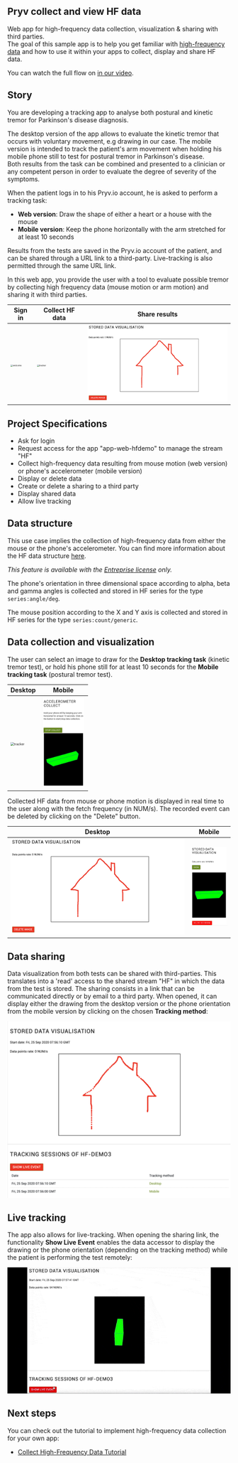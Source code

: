 ## Pryv collect and view HF data

Web app for high-frequency data collection, visualization & sharing with third parties.   
The goal of this sample app is to help you get familiar with [high-frequency data](https://api.pryv.com/reference/#hf-series) and how to use it within your apps to collect, display and share HF data.  

You can watch the full flow on [in our video](https://youtu.be/l6uOXr1_ivA).

## Story

You are developing a tracking app to analyse both postural and kinetic tremor for Parkinson's disease diagnosis.    

The desktop version of the app allows to evaluate the kinetic tremor that occurs with voluntary movement, e.g drawing in our case. The mobile version is intended to track the patient's arm movement when holding his mobile phone still to test for postural tremor in Parkinson's disease.  
Both results from the task can be combined and presented to a clinician or any competent person in order to evaluate the degree of severity of the symptoms.  

When the patient logs in to his Pryv.io account, he is asked to perform a tracking task:
- **Web version**: Draw the shape of either a heart or a house with the mouse
- **Mobile version**: Keep the phone horizontally with the arm stretched for at least 10 seconds

Results from the tests are saved in the Pryv.io account of the patient, and can be shared through a URL link to a third-party. Live-tracking is also permitted through the same URL link.

In this web app, you provide the user with a tool to evaluate possible tremor by collecting high frequency data (mouse motion or arm motion) and sharing it with third parties.

| Sign in                                                 | Collect HF data                                                  | Share results                                                      |
| ------------------------------------------------------------ | ------------------------------------------------------------ | ------------------------------------------------------------ |
| <img src="images/welcome-only.png" alt="welcome" style="zoom:33%;" /> | <img src="images/tracker-1.png" alt="tracker" style="zoom:33%;" /> | <img src="images/visu-2.png" alt="share" style="zoom:33%;" /> |

## Project Specifications

- Ask for login
- Request access for the app "app-web-hfdemo" to manage the stream "HF"
- Collect high-frequency data resulting from mouse motion (web version) or phone's accelerometer (mobile version)
- Display or delete data
- Create or delete a sharing to a third party
- Display shared data 
- Allow live tracking

## Data structure

This use case implies the collection of high-frequency data from either the mouse or the phone's accelerometer. You can find more information about the HF data structure [here](https://api.pryv.com/reference/#hf-series).   

*This feature is available with the [Entreprise license](https://api.pryv.com/concepts/#entreprise-license-open-source-license) only.*

The phone's orientation in three dimensional space according to alpha, beta and gamma angles is collected and stored in HF series for the type `series:angle/deg`.  

The mouse position according to the X and Y axis is collected and stored in HF series for the type `series:count/generic`.

## Data collection and visualization 

The user can select an image to draw for the **Desktop tracking task** (kinetic tremor test), or hold his phone still for at least 10 seconds for the **Mobile tracking task** (postural tremor test).

|Desktop                                                 | Mobile                                                  |
| -------------------------------------------------------|---------------------------------------------------------| 
| <img src="images/tracker-1.png" alt="tracker" style="zoom:50%;" /> | <img src="images/collect-acc.jpg" alt="collect" style="zoom:20%;" /> |


Collected HF data from mouse or phone motion is displayed in real time to the user along with the fetch frequency (in NUM/s). The recorded event can be deleted by clicking on the "Delete" button.

|Desktop                                                 | Mobile                                                  |
| -------------------------------------------------------|---------------------------------------------------------| 
| <img src="images/visu-2.png" alt="view" style="zoom:50%;" /> | <img src="images/delete-acc.jpg" alt="view" style="zoom:20%;" /> |

## Data sharing

Data visualization from both tests can be shared with third-parties. This translates into a 'read' access to the shared stream "HF" in which the data from the test is stored. The sharing consists in a link that can be communicated directly or by email to a third party.
When opened, it can display either the drawing from the desktop version or the phone orientation from the mobile version by clicking on the chosen **Tracking method**:

<p align="center">
<img src="images/share-data.png" alt="visualization" width=700 />
</p>

## Live tracking

The app also allows for live-tracking. When opening the sharing link, the functionality **Show Live Event** enables the data accessor to display the drawing or the phone orientation (depending on the tracking method) while the patient is performing the test remotely:

<p align="center">
<img src="images/live-tracking.gif" alt="live-tracking" />
</p>

## Next steps

You can check out the tutorial to implement high-frequency data collection for your own app:

- [Collect High-Frequency Data Tutorial](tutorial.md)
